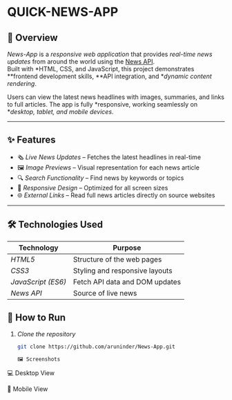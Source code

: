 # QUICK-NEWS-APP

## 📌 Overview
*News-App* is a *responsive web application* that provides *real-time news updates* from around the world using the [News API](https://newsapi.org/).  
Built with *HTML, CSS, and JavaScript, this project demonstrates **frontend development skills, **API integration, and **dynamic content rendering*.  

Users can view the latest news headlines with images, summaries, and links to full articles. The app is fully *responsive, working seamlessly on **desktop, tablet, and mobile devices*.

---

## ✨ Features
- 🗞 *Live News Updates* – Fetches the latest headlines in real-time  
- 🖼 *Image Previews* – Visual representation for each news article  
- 🔍 *Search Functionality* – Find news by keywords or topics  
- 📱 *Responsive Design* – Optimized for all screen sizes  
- 🌐 *External Links* – Read full news articles directly on source websites  

---

## 🛠 Technologies Used
| Technology  | Purpose |
|-------------|---------|
| *HTML5*   | Structure of the web pages |
| *CSS3*    | Styling and responsive layouts |
| *JavaScript (ES6)* | Fetch API data and DOM updates |
| *News API*| Source of live news

## 🚀 How to Run
1. *Clone the repository*  
   ```bash
   git clone https://github.com/aruninder/News-App.git

   🖼 Screenshots

💻 Desktop View



📱 Mobile View
